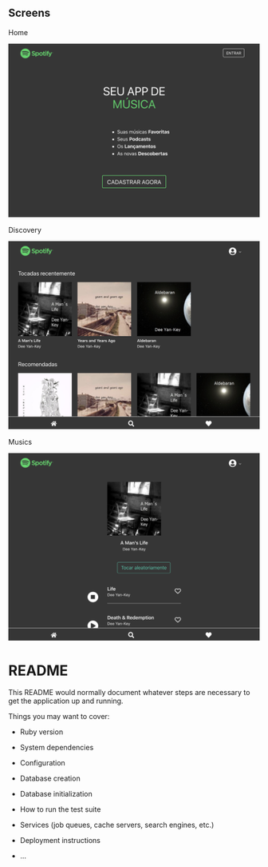 
## Screens

Home

![home](public/screenshots/screen1.png)

Discovery

![detail](public/screenshots/screen2.png)

Musics

![results](public/screenshots/screen3.png)

# README

This README would normally document whatever steps are necessary to get the
application up and running.

Things you may want to cover:

* Ruby version

* System dependencies

* Configuration

* Database creation

* Database initialization

* How to run the test suite

* Services (job queues, cache servers, search engines, etc.)

* Deployment instructions

* ...
